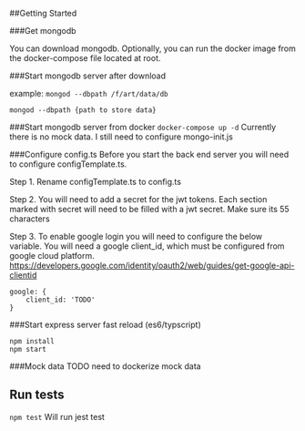 ##Getting Started

###Get mongodb

You can download mongodb. Optionally, you can run the docker image from the docker-compose file located at root. 

###Start mongodb server after download

example: ```mongod --dbpath /f/art/data/db```

```mongod --dbpath {path to store data}```

###Start mongodb server from docker
```docker-compose up -d```
Currently there is no mock data. I still need to configure mongo-init.js


###Configure config.ts
Before you start the back end server you will need to configure configTemplate.ts.

Step 1.
Rename configTemplate.ts to config.ts

Step 2.
You will need to add a secret for the jwt tokens. Each section marked with secret will need to be filled with a jwt secret. Make sure its 55 characters

Step 3.
To enable google login you will need to configure the below variable. You will need a google client_id, which must be configured from google cloud platform. 
https://developers.google.com/identity/oauth2/web/guides/get-google-api-clientid

```
google: {
    client_id: 'TODO'
}
```

###Start express server fast reload (es6/typscript)
```
npm install
npm start
```

###Mock data
TODO need to dockerize mock data


## Run tests
```npm test``` Will run jest test
